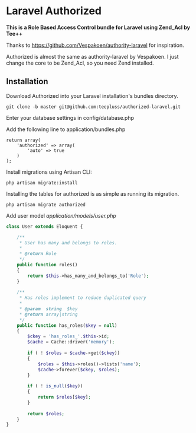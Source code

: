 # Laravel Authorized

**This is a Role Based Access Control bundle for Laravel using Zend_Acl by Tee++**

Thanks to https://github.com/Vespakoen/authority-laravel for inspiration.

Authorized is almost the same as authority-laravel by Vespakoen. 
I just change the core to be Zend_Acl, so you need Zend installed.


## Installation

Download Authorized into your Laravel installation's bundles directory.

	git clone -b master git@github.com:teepluss/authorized-laravel.git

Enter your database settings in config/database.php

Add the following line to application/bundles.php
	
	return array(
		'authorized' => array(
			'auto' => true
		)
	);
	
Install migrations using Artisan CLI:

	php artisan migrate:install
	
Installing the tables for authorized is as simple as running its migration.

	php artisan migrate authorized
	
Add user model
*application/models/user.php*

```php
class User extends Eloquent {

	/**
	 * User has many and belongs to roles.
	 * 
	 * @return Role
	 */
	public function roles()
	{
		return $this->has_many_and_belongs_to('Role');
	}
	
	/**
	 * Has roles implement to reduce duplicated query
	 * 
	 * @param  string  $key
	 * @return array|string
	 */
	public function has_roles($key = null)
	{
		$ckey = 'has_roles_'.$this->id;
		$cache = Cache::driver('memory');
		
		if ( ! $roles = $cache->get($ckey)) 
		{		
			$roles = $this->roles()->lists('name');
			$cache->forever($ckey, $roles);
		}
		
		if ( ! is_null($key))
		{
			return $roles[$key];
		}
		
		return $roles;
	}
}
```